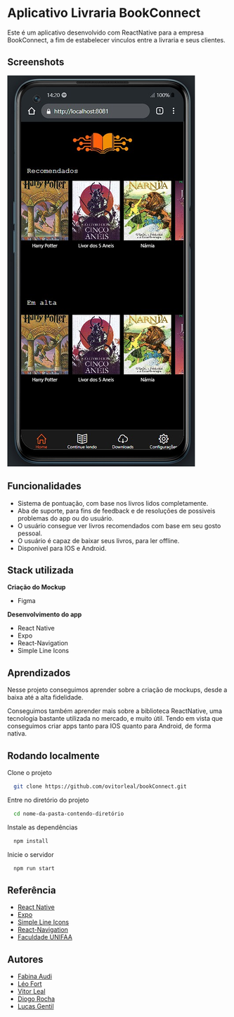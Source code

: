 
#   Aplicativo Livraria BookConnect

Este é um aplicativo desenvolvido com ReactNative para a empresa BookConnect, a fim de estabelecer vinculos entre a livraria e seus clientes.


## Screenshots

![App Screenshot](/src/public/screenshots/homeBook.jpg)


## Funcionalidades

- Sistema de pontuação, com base nos livros lidos completamente.
- Aba de suporte, para fins de feedback e de resoluções de possiveis problemas do app ou do usuário.
- O usuário consegue ver livros recomendados com base em seu gosto pessoal.
- O usuário é capaz de baixar seus livros, para ler offline.
- Disponivel para IOS e Android.


## Stack utilizada

**Criação do Mockup**
- Figma


**Desenvolvimento do app**
- React Native
- Expo
- React-Navigation 
- Simple Line Icons


## Aprendizados

  Nesse projeto conseguimos aprender sobre a criação de mockups, desde a baixa até a alta fidelidade. 
  
  Conseguimos também aprender mais sobre a biblioteca ReactNative, uma tecnologia bastante utilizada no mercado, e muito útil. Tendo em vista que conseguimos criar apps tanto para IOS quanto para Android, de forma nativa.
## Rodando localmente

Clone o projeto

```bash
  git clone https://github.com/ovitorleal/bookConnect.git
```

Entre no diretório do projeto

```bash
  cd nome-da-pasta-contendo-diretório
```

Instale as dependências

```bash
  npm install
```

Inicie o servidor

```bash
  npm run start
```


## Referência

 - [React Native](https://reactnative.dev)
- [Expo](https://expo.dev)
 - [Simple Line Icons](https://simplelineicons.github.io/)
- [React-Navigation](https://reactnavigation.org/)
- [Faculdade UNIFAA](https://www.linkedin.com/school/unifaavalenca/)

## Autores

- [Fabina Audi](https://github.com/Fabiaudi)
- [Léo Fort](https://github.com/Kiiryuu)
- [Vitor Leal](https://github.com/ovitorleal)
- [Diogo Rocha](https://github.com/DiogoRocha22)
- [Lucas Gentil](https://github.com/catochos)
